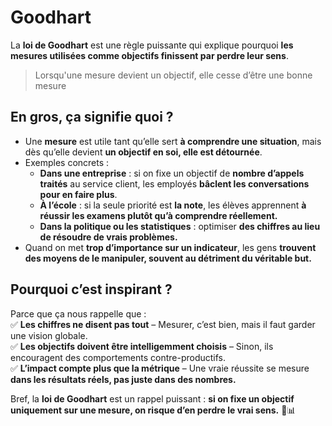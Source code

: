 # Goodhart

La **loi de Goodhart** est une règle puissante qui explique pourquoi **les mesures utilisées comme objectifs finissent par perdre leur sens**.  

> Lorsqu'une mesure devient un objectif, elle cesse d’être une bonne mesure

## En gros, ça signifie quoi ?

- Une **mesure** est utile tant qu’elle sert **à comprendre une situation**, mais dès qu’elle devient **un objectif en soi, elle est détournée**.  
- Exemples concrets :  
  - **Dans une entreprise** : si on fixe un objectif de **nombre d’appels traités** au service client, les employés **bâclent les conversations pour en faire plus**.  
  - **À l’école** : si la seule priorité est **la note**, les élèves apprennent **à réussir les examens plutôt qu’à comprendre réellement.**  
  - **Dans la politique ou les statistiques** : optimiser **des chiffres au lieu de résoudre de vrais problèmes.**  
- Quand on met **trop d’importance sur un indicateur**, les gens **trouvent des moyens de le manipuler, souvent au détriment du véritable but.**  

## Pourquoi c’est inspirant ?

Parce que ça nous rappelle que :  
✅ **Les chiffres ne disent pas tout** – Mesurer, c’est bien, mais il faut garder une vision globale.  
✅ **Les objectifs doivent être intelligemment choisis** – Sinon, ils encouragent des comportements contre-productifs.  
✅ **L’impact compte plus que la métrique** – Une vraie réussite se mesure **dans les résultats réels, pas juste dans des nombres.**  

Bref, la **loi de Goodhart** est un rappel puissant : **si on fixe un objectif uniquement sur une mesure, on risque d’en perdre le vrai sens.** 🎯📊
